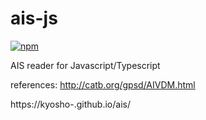 # ais-js
[![npm][npm-badge]][npm-badge-url]

AIS reader for Javascript/Typescript

references:
http://catb.org/gpsd/AIVDM.html

https://kyosho-.github.io/ais/

[npm-badge]: https://img.shields.io/npm/v/ais-js.svg
[npm-badge-url]:https://www.npmjs.com/package/ais-js
